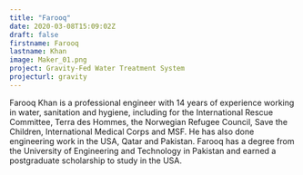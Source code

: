 ```yaml
---
title: "Farooq"
date: 2020-03-08T15:09:02Z
draft: false
firstname: Farooq
lastname: Khan
image: Maker_01.png
project: Gravity-Fed Water Treatment System
projecturl: gravity
---  
```


Farooq Khan is a professional engineer with 14 years of experience working in water, sanitation and hygiene, including for the International Rescue Committee, Terra des Hommes, the Norwegian Refugee Council, Save the Children, International Medical Corps and MSF. He has also done engineering work in the USA, Qatar and Pakistan. Farooq has a degree from the University of Engineering and Technology in Pakistan and earned a postgraduate scholarship to study in the USA.